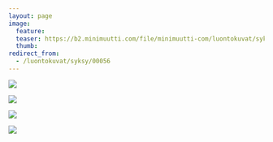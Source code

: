 ```yaml
---
layout: page
image:
  feature:
  teaser: https://b2.minimuutti.com/file/minimuutti-com/luontokuvat/syksy/DSC47580-245px.jpg
  thumb:
redirect_from:
  - /luontokuvat/syksy/00056
---
```


![](https://b2.minimuutti.com/file/minimuutti-com/luontokuvat/syksy/DSC47562-800px.jpg)

![](https://b2.minimuutti.com/file/minimuutti-com/luontokuvat/syksy/DSC47570-800px.jpg)

![](https://b2.minimuutti.com/file/minimuutti-com/luontokuvat/syksy/DSC47580-800px.jpg)

![](https://b2.minimuutti.com/file/minimuutti-com/luontokuvat/syksy/DSC47700-800px.jpg)
